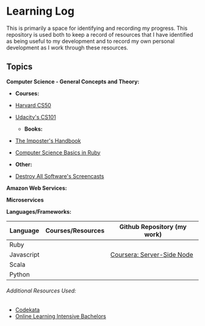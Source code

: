 # Learning Log

This is primarily a space for identifying and recording my progress. This repository is used both to keep a record of resources that I have identified as being useful to my development and to record my own personal development as I work through these resources.

## Topics

**Computer Science - General Concepts and Theory:**

  - **Courses:**
- [Harvard CS50](https://github.com/AnnaHollandSmith/harvard_CS50)
- [Udacity's CS101](https://www.udacity.com/course/intro-to-computer-science--cs101)

  - **Books:**
- [The Imposter's Handbook](https://bigmachine.io/products/the-imposters-handbook/)
- [Computer Science Basics in Ruby](ftp://ftp.micronet-rostov.ru/linux-support/books/computer%20science/[OReily]Computer%20Science%20Programming%20Basics%20in%20Ruby%20-2013.pdf)

 - **Other:**
- [Destroy All Software's Screencasts](https://www.destroyallsoftware.com/screencasts)

**Amazon Web Services:**

**Microservices**

**Languages/Frameworks:**

Language | Courses/Resources | Github Repository (my work)
--- | --- | ---
Ruby |  |  
Javascript | | [Coursera: Server-Side Node](https://github.com/AnnaHollandSmith/coursera_serverside_node)
Scala | |
Python | |



###### Additional Resources Used:

 - [Codekata](http://codekata.com/)<br>
 - [Online Learning Intensive Bachelors](http://blog.agupieware.com/2014/06/online-learning-intensive-bachelors.html)
